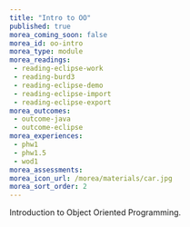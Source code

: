 ```yaml
---
title: "Intro to OO"
published: true
morea_coming_soon: false
morea_id: oo-intro
morea_type: module
morea_readings:
 - reading-eclipse-work
 - reading-burd3
 - reading-eclipse-demo
 - reading-eclipse-import
 - reading-eclipse-export
morea_outcomes:
 - outcome-java
 - outcome-eclipse
morea_experiences:
 - phw1
 - phw1.5
 - wod1
morea_assessments:
morea_icon_url: /morea/materials/car.jpg
morea_sort_order: 2
---
```


Introduction to Object Oriented Programming.
